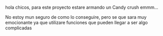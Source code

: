 hola chicos, para este proyecto estare armando un Candy crush emmm...

No estoy mun seguro de como lo conseguire, pero se que sara muy emocionante ya que utilizare funciones que pueden llegar a ser algo complicadas